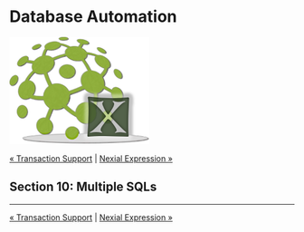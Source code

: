 # Database Automation

![logo](image/logo-x.png)

<div class="site-links">
<a class="link-previous" href="Database-Automation-transaction.md">&laquo; Transaction Support</a> | 
<a class="link-next" href="Database-Automation-expression.md">Nexial Expression &raquo;</a>
</div>


## Section 10: Multiple SQLs


***

<div class="site-links">
<a class="link-previous" href="Database-Automation-transaction.md">&laquo; Transaction Support</a> | 
<a class="link-next" href="Database-Automation-expression.md">Nexial Expression &raquo;</a>
</div>
